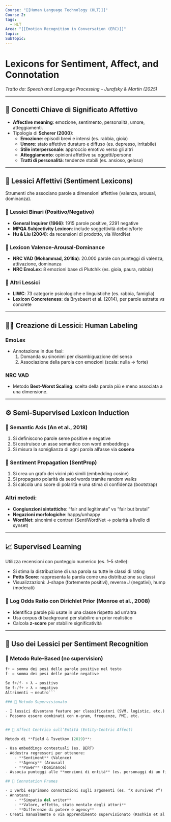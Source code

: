 ```yaml
---
Course: "[[Human Language Technology (HLT)]]"
Course 2: 
tags:
  - HLT
Area: "[[Emotion Recognition in Conversation (ERC)]]"
topic: 
SubTopic:
---
```

# Lexicons for Sentiment, Affect, and Connotation
_Tratto da: Speech and Language Processing – Jurafsky & Martin (2025)_

---

## 🧠 Concetti Chiave di Significato Affettivo

- **Affective meaning**: emozione, sentimento, personalità, umore, atteggiamenti.
- Tipologia di **Scherer (2000)**:
  - **Emozione**: episodi brevi e intensi (es. rabbia, gioia)
  - **Umore**: stato affettivo duraturo e diffuso (es. depresso, irritabile)
  - **Stile interpersonale**: approccio emotivo verso gli altri
  - **Atteggiamento**: opinioni affettive su oggetti/persone
  - **Tratti di personalità**: tendenze stabili (es. ansioso, geloso)

---

## 🧾 Lessici Affettivi (Sentiment Lexicons)

Strumenti che associano parole a dimensioni affettive (valenza, arousal, dominanza).

### 🔹 Lessici Binari (Positivo/Negativo)
- **General Inquirer (1966)**: 1915 parole positive, 2291 negative
- **MPQA Subjectivity Lexicon**: include soggettività debole/forte
- **Hu & Liu (2004)**: da recensioni di prodotto, via WordNet

### 🔹 Lexicon Valence-Arousal-Dominance
- **NRC VAD (Mohammad, 2018a)**: 20.000 parole con punteggi di valenza, attivazione, dominanza
- **NRC EmoLex**: 8 emozioni base di Plutchik (es. gioia, paura, rabbia)

### 🔹 Altri Lessici
- **LIWC**: 73 categorie psicologiche e linguistiche (es. rabbia, famiglia)
- **Lexicon Concreteness**: da Brysbaert et al. (2014), per parole astratte vs concrete

---

## 🧑‍🏫 Creazione di Lessici: Human Labeling

### EmoLex
- Annotazione in due fasi:
  1. Domanda su sinonimi per disambiguazione del senso
  2. Associazione della parola con emozioni (scala: nulla → forte)

### NRC VAD
- Metodo **Best-Worst Scaling**: scelta della parola più e meno associata a una dimensione.

---

## ⚙️ Semi-Supervised Lexicon Induction

### 🔹 Semantic Axis (An et al., 2018)
1. Si definiscono parole seme positive e negative
2. Si costruisce un asse semantico con word embeddings
3. Si misura la somiglianza di ogni parola all’asse via **coseno**

### 🔹 Sentiment Propagation (SentProp)
1. Si crea un grafo dei vicini più simili (embedding cosine)
2. Si propagano polarità da seed words tramite random walks
3. Si calcola uno score di polarità e una stima di confidenza (bootstrap)

### Altri metodi:
- **Congiunzioni sintattiche**: “fair and legitimate” vs “fair but brutal”
- **Negazioni morfologiche**: happy/unhappy
- **WordNet**: sinonimi e contrari (SentiWordNet → polarità a livello di synset)

---

## 📈 Supervised Learning

Utilizza recensioni con punteggio numerico (es. 1–5 stelle):
- Si stima la distribuzione di una parola su tutte le classi di rating
- **Potts Score**: rappresenta la parola come una distribuzione su classi
- Visualizzazioni: J-shape (fortemente positivi), reverse J (negativi), hump (moderati)

### 🔸 Log Odds Ratio con Dirichlet Prior (Monroe et al., 2008)
- Identifica parole più usate in una classe rispetto ad un’altra
- Usa corpus di background per stabilire un prior realistico
- Calcola **z-score** per stabilire significatività

---

## 🤖 Uso dei Lessici per Sentiment Recognition

### 🔹 Metodo Rule-Based (no supervision)
```python
f+ = somma dei pesi delle parole positive nel testo
f- = somma dei pesi delle parole negative

Se f+/f- > λ → positivo
Se f-/f+ > λ → negativo
Altrimenti → neutro```

### 🔹 Metodo Supervisionato

- I lessici diventano feature per classificatori (SVM, logistic, etc.)
- Possono essere combinati con n-gram, frequenze, PMI, etc.
 

## 👥 Affect Centrico sull’Entità (Entity-Centric Affect)

Metodo di **Field & Tsvetkov (2019)**:

- Usa embeddings contestuali (es. BERT)
- Addestra regressori per ottenere:
    - **Sentiment** (Valence)
    - **Agency** (Arousal)
    - **Power** (Dominance)
- Associa punteggi alle **menzioni di entità** (es. personaggi di un film)

## 🧩 Connotation Frames

- I verbi esprimono connotazioni sugli argomenti (es. “X survived Y”)
- Annotano:
    - **Simpatia del writer**
    - **Valore, effetto, stato mentale degli attori**
    - **Differenze di potere e agency**
- Creati manualmente o via apprendimento supervisionato (Rashkin et al.)